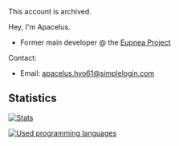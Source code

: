 This account is archived.

Hey, I'm Apacelus. 
* Former main developer @ the [Eupnea Project](https://eupnea-project.github.io)  

Contact:
* Email: apacelus.hyo61@simplelogin.com

## Statistics

[![Stats](https://github-readme-stats.vercel.app/api?username=apacelus&show_icons=true&theme=nightowl)](https://github.com/anuraghazra/github-readme-stats)

[![Used programming languages](https://github-readme-stats.vercel.app/api/top-langs/?username=apacelus&theme=nightowl)](https://github.com/anuraghazra/github-readme-stats)
